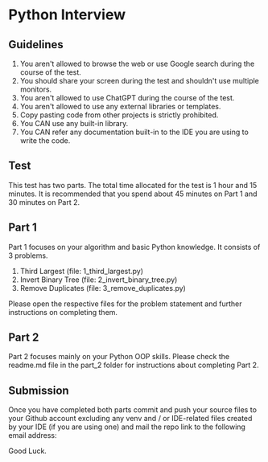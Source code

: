 # Python Interview

## Guidelines

1. You aren't allowed to browse the web or use Google search during the course of the test.
2. You should share your screen during the test and shouldn't use multiple monitors.
3. You aren't allowed to use ChatGPT during the course of the test.
4. You aren't allowed to use any external libraries or templates.
5. Copy pasting code from other projects is strictly prohibited.
6. You CAN use any built-in library.
7. You CAN refer any documentation built-in to the IDE you are using to write the code.

## Test 

This test has two parts. The total time allocated for the test is 1 hour and 15 minutes. It is recommended that
you spend about 45 minutes on Part 1 and 30 minutes on Part 2. 

## Part 1

Part 1 focuses on your algorithm and basic Python knowledge. It consists of 3 problems.

1. Third Largest (file: 1_third_largest.py)
2. Invert Binary Tree (file: 2_invert_binary_tree.py)
3. Remove Duplicates (file: 3_remove_duplicates.py)

Please open the respective files for the problem statement and further instructions on completing them.

## Part 2

Part 2 focuses mainly on your Python OOP skills. Please check the readme.md file in the part_2 folder for
instructions about completing Part 2.

## Submission

Once you have completed both parts commit and push your source files to your Github account excluding any venv and / or IDE-related files created
by your IDE (if you are using one) and mail the repo link to the following email address: 

Good Luck.

 